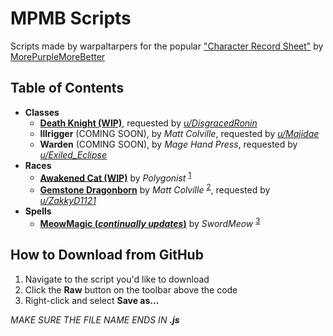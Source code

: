 # MPMB Scripts
Scripts made by warpaltarpers for the popular ["Character Record Sheet"](https://github.com/morepurplemorebetter/MPMBs-Character-Record-Sheet) by [MorePurpleMoreBetter](https://github.com/morepurplemorebetter)

## Table of Contents
* **Classes**
  * **[Death Knight (WIP)](https://github.com/warpaltarpers/MPMB-scripts/blob/master/Classes/Death%20Knight%20%5BDisgracedRonin%2C%20transcribed%20by%20warpaltarpers%5D.js)**, requested by *[u/DisgracedRonin](https://www.reddit.com/r/mpmb/comments/ar6t1o/death_knight_class/)*
  * **Illrigger** (COMING SOON), by *Matt Colville*, requested by *[u/Majidae](https://www.reddit.com/r/mpmb/comments/ammpm6/is_anybody_working_on_an_Illrigger_script/)*
  * **Warden** (COMING SOON), by *Mage Hand Press*, requested by *[u/Exiled_Eclipse](https://www.reddit.com/r/mpmb/comments/aq8bg8/a_humble_request_mage_hand_press_warden_class/)*
* **Races**
  * **[Awakened Cat (WIP)](https://github.com/warpaltarpers/MPMB-scripts/blob/master/Races/Awakened%20Cat%20%5BPolygonist%2C%20transcribed%20by%20warpaltarpers%5D.js)** by *Polygonist* <sup>[1](https://homebrewery.naturalcrit.com/share/SJHYdnaiVz)</sup>
  * **[Gemstone Dragonborn](https://github.com/warpaltarpers/MPMB-scripts/blob/master/Races/Gemstone%20Dragonborn%20%5BMatt%20Colville%2C%20transcribed%20by%20warpaltarpers%5D.js)** by *Matt Colville* <sup>[2](https://www.dndbeyond.com/characters/subraces/56123-gemstone-dragonborn)</sup>, requested by *[u/ZakkyD1121](https://www.reddit.com/r/mpmb/comments/avce7e/would_love_a_script_for_the_gemstone_dragonborn/)*
* **Spells**
  * **[MeowMagic (*continually updates*)](https://github.com/warpaltarpers/MPMB-scripts/blob/master/Spells/MeowMagic%20%5BSwordMeow%2C%20transcribed%20by%20warpaltarpers%5D.js)** by *SwordMeow* <sup>[3](https://www.reddit.com/r/meowmagic/)</sup>

## How to Download from GitHub
1. Navigate to the script you'd like to download
2. Click the **Raw** button on the toolbar above the code
3. Right-click and select **Save as...**

*MAKE SURE THE FILE NAME ENDS IN **.js***
